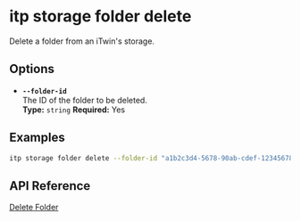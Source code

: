 # itp storage folder delete

Delete a folder from an iTwin's storage.

## Options

- **`--folder-id`**  
  The ID of the folder to be deleted.  
  **Type:** `string` **Required:** Yes

## Examples

```bash
itp storage folder delete --folder-id "a1b2c3d4-5678-90ab-cdef-1234567890ab"
```

## API Reference

[Delete Folder](https://developer.bentley.com/apis/storage/operations/delete-folder/)
